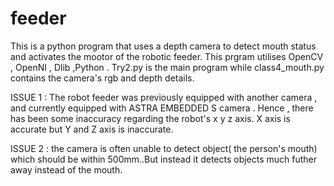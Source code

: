 # feeder
This is a python program that uses a depth camera to detect mouth status and activates the mootor of the robotic feeder. This prgram utilises OpenCV , OpenNI , Dlib ,Python . 
Try2.py is the main program while class4_mouth.py contains the camera's rgb and depth details.

ISSUE 1 : The robot feeder was previously equipped with another camera , and currently equipped with ASTRA EMBEDDED S camera . Hence , there has been some inaccuracy regarding the robot's x y z axis. X axis is accurate but Y and Z axis is inaccurate.

ISSUE 2 : the camera is often unable to detect object( the person's mouth) which should be within 500mm..But instead it detects objects much futher away instead of the mouth.
